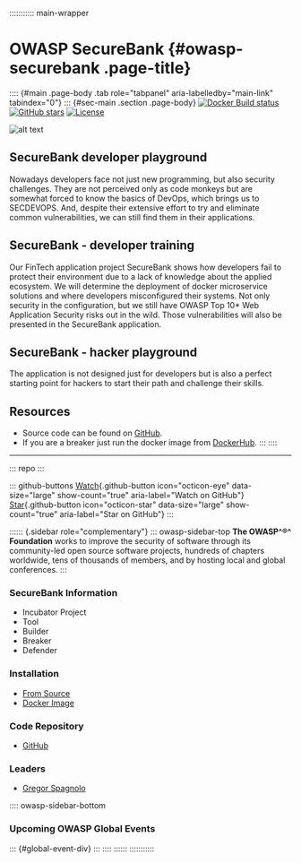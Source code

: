 ::::::::::: main-wrapper
# OWASP SecureBank {#owasp-securebank .page-title}

:::: {#main .page-body .tab role="tabpanel" aria-labelledby="main-link" tabindex="0"}
::: {#sec-main .section .page-body}
[![Docker Build
status](https://img.shields.io/docker/cloud/build/ssrd/securebank.svg)](https://hub.docker.com/r/ssrd/securebank/builds)
[![GitHub
stars](https://img.shields.io/github/stars/ssrdio/SecureBank?label=Github%20stars)](https://github.com/ssrdio/SecureBank)
[![License](https://img.shields.io/github/license/ssrdio/SecureBank)](https://github.com/ssrdio/SecureBank/blob/master/LICENSE)

![alt
text](../../raw.githubusercontent.com/ssrdio/SecureBank/master/preview.gif "SecureBankPreview")

## SecureBank developer playground

Nowadays developers face not just new programming, but also security
challenges. They are not perceived only as code monkeys but are somewhat
forced to know the basics of DevOps, which brings us to SECDEVOPS. And,
despite their extensive effort to try and eliminate common
vulnerabilities, we can still find them in their applications.

## SecureBank - developer training

Our FinTech application project SecureBank shows how developers fail to
protect their environment due to a lack of knowledge about the applied
ecosystem. We will determine the deployment of docker microservice
solutions and where developers misconfigured their systems. Not only
security in the configuration, but we still have OWASP Top 10\* Web
Application Security risks out in the wild. Those vulnerabilities will
also be presented in the SecureBank application.

## SecureBank - hacker playground

The application is not designed just for developers but is also a
perfect starting point for hackers to start their path and challenge
their skills.

## Resources

- Source code can be found on
  [GitHub](https://github.com/ssrdio/SecureBank).
- If you are a breaker just run the docker image from
  [DockerHub](https://hub.docker.com/r/ssrd/securebank).
:::
::::

------------------------------------------------------------------------

::: repo
:::

::: github-buttons
[Watch](https://github.com/owasp/www-project-securebank/subscription){.github-button
icon="octicon-eye" data-size="large" show-count="true"
aria-label="Watch on GitHub"}
[Star](https://github.com/owasp/www-project-securebank){.github-button
icon="octicon-star" data-size="large" show-count="true"
aria-label="Star on GitHub"}
:::

:::::: {.sidebar role="complementary"}
::: owasp-sidebar-top
**The OWASP^®^ Foundation** works to improve the security of software
through its community-led open source software projects, hundreds of
chapters worldwide, tens of thousands of members, and by hosting local
and global conferences.
:::

### SecureBank Information

- Incubator Project
-  Tool
-  Builder
-  Breaker
-  Defender

### Installation

- [From Source](https://github.com/ssrdio/SecureBank)
- [Docker Image](https://hub.docker.com/r/ssrd/securebank)

### Code Repository

- [GitHub](https://github.com/ssrdio/SecureBank)

### Leaders

- [Gregor
  Spagnolo](../cdn-cgi/l/email-protection.html#3f584d5a58504d7f4c4c4d5b115650)

:::: owasp-sidebar-bottom
### Upcoming OWASP Global Events

::: {#global-event-div}
:::
::::
::::::
:::::::::::
